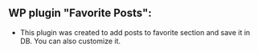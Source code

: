## WP plugin "Favorite Posts":

* This plugin was created to add posts to favorite section and save it in DB. You can also customize it.
